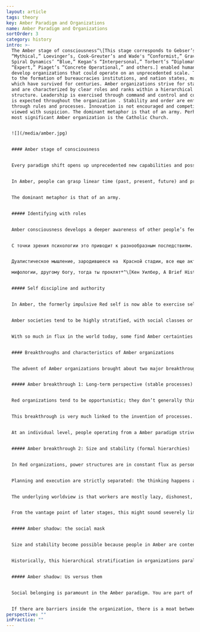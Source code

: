 ```yaml
---
layout: article
tags: theory
key: Amber Paradigm and Organizations
name: Amber Paradigm and Organizations
sortOrder: 3
category: history
intro: >-
  The Amber stage of consciousness^\[This stage corresponds to Gebser’s
  “Mythical,” Loevinger’s, Cook-Greuter’s and Wade's “Conformist,” Graves’ “DQ,”
  Spiral Dynamics’ “Blue,” Kegan’s “Interpersonal,” Torbert’s “Diplomat” and
  “Expert,” Piaget’s “Concrete Operational,” and others.] enabled humankind to
  develop organizations that could operate on an unprecedented scale. This led
  to the formation of bureaucracies institutions, and nation states, many of
  which have survived for centuries. Amber organizations strive for stability
  and are characterized by clear roles and ranks within a hierarchical
  structure. Leadership is exercised through command and control and compliance
  is expected throughout the organization . Stability and order are enforced
  through rules and processes. Innovation is not encouraged and competition is
  viewed with suspicion. The dominant metaphor is that of an army. Perhaps the
  most significant Amber organization is the Catholic Church. 


  ![](/media/amber.jpg)


  #### Amber stage of consciousness


  Every paradigm shift opens up unprecedented new capabilities and possibilities. When Amber consciousness emerged, humankind leaped from a tribal world subsisting on horticulture to the age of agriculture, states and civilizations, institutions, bureaucracies, and organized religions. According to developmental psychologists, a large share of today’s adult population in developed societies operates from this paradigm. At the Amber stage, reality is perceived through Newtonian eyes. Cause and effect are understood.


  In Amber, people can grasp linear time (past, present, future) and project into the future. This is the soil from which agriculture could emerge: farming requires the self-discipline and foresight to keep seeds from this year’s harvest to provide for next year’s food. The calorific surplus generated by agriculture allowed for feeding a class of rulers, administrators, priests, warriors, and craftsmen; this brought about the shift from chiefdom to states and civilizations, starting around 4000 BC in Mesopotamia.


  The dominant metaphor is that of an army.


  ##### Identifying with roles


  Amber consciousness develops a deeper awareness of other people’s feelings and perceptions. Piaget, the pioneer child psychologist, has given us a defining experiment of Amber cognition. A two-colored ball is placed between a child and an adult, with the green side facing the child and the red side facing the adult. Prior to the Amber stage, a child cannot yet see the world from someone else’s perspective, and he will claim that both he and the adult see a green ball. At the age of around six or seven, a child raised in a nurturing environment will learn to see the world through someone else’s eyes and will correctly identify that the adult sees the red side of the ball.


  С точки зрения психологии это приводит к разнообразным последствиям. Я могу идентифицировать нечто с моей собственной точки зрения и с точки зрения моей социальной роли, и я вижу это не так, как ты. Я могу также представить, как остальные видят меня. Мое «я» (эго) и чувство собственной значимости теперь во многом зависят от мнений других людей, я добиваюсь одобрения своего социального круга, стремлюсь принадлежать к нему и быть одобренным. Люди на этой стадии усваивают групповые нормы, и мышление определяется тем, соответствуют ли им внешний вид, поведение и мысли отдельного человека.


  Дуалистическое мышление, зародившееся на  Красной стадии, все еще активно, но индивидуалистическое «как я хочу / как ты хочешь» заменяется коллективным «мы/ они». Красный эгоцентризм уступает место Янтарному этноцентризму. Кен Уилбер говорит об этом так: *«Забота и участие распространяются от меня к группе — но не далее! Если ты член группы, разделяешь мою, скажем так, мифологию, идеологию, тогда ты тоже, можно сказать, спасен. Но если ты принадлежишь к другой культуре, другой группе, другой

  мифологии, другому богу, тогда ты проклят*^\[Кен Уилбер, A Brief History of Everything (Boston: Shambhala Publications, 1996), 273.]


  ##### Self discipline and authority


  In Amber, the formerly impulsive Red self is now able to exercise self-discipline and self-control, not only in public but also in private. Amber societies have simple morals based on one accepted, right way of doing things. The Amber worldview is static: there are immutable laws that make for a just world, where things are either right or wrong. Do what’s right and you will be rewarded, in this life or the next. Do or say the wrong things, and you will be punished or even rejected from the group―and possibly suffer in the hereafter. People internalize the rules and morality and feel guilt and shame when they go astray. Authority to define what is right and wrong is now linked to a role, rather than to a powerful personality (as was the case in Red); it’s the priest’s robe, whoever wears it, that defines authority.


  Amber societies tend to be highly stratified, with social classes or caste systems and rigid gender differences as defining features. A lottery at birth defines what caste you are born into. From there, everything is mapped out for you―how you are to behave, think, dress, eat, and marry is in accordance with your caste.


  With so much in flux in the world today, some find Amber certainties an appealing refuge and call for a return to a fixed set of moral values. To take that perspective is to ignore the massive inequality of traditional societies that set strict social and sexual norms. It can be unpleasant, to say the least, to be a woman, a homosexual, an untouchable, or a free thinker in an Amber society.


  #### Breakthroughs and characteristics of Amber organizations


  The advent of Amber organizations brought about two major breakthroughs: organizations can now plan for the medium and long term, and they can create organizational structures that are stable and can scale. Combine these two breakthroughs, and you get organizations able to achieve unprecedented outcomes, beyond anything Red organizations could have even contemplated. Historically, Amber organizations are the ones that have built irrigation systems, pyramids, and the Great Wall of China. Amber organizations ran the ships, the trading posts, and the plantations of the Colonial world. The Catholic Church is built on this paradigm―arguably it has been the defining Amber organization for the Western world. The first large corporations of the Industrial Revolution were run on this template. Amber organizations are still very present today: most government agencies, public schools, religious institutions, and the military are run based on Amber principles and practices.


  ##### Amber breakthrough 1: Long-term perspective (stable processes)


  Red organizations tend to be opportunistic; they don’t generally think more than a few weeks ahead. Amber organizations can take on long-term projects―constructing cathedrals that might take two centuries to complete or creating networks of colonial trading posts thousands of miles away to facilitate commerce.


  This breakthrough is very much linked to the invention of processes. With processes, we can replicate past experience into the future. Last year’s harvest will be our template for this year’s; next year’s classroom will be run with the same lesson plan as this year’s. With processes, critical knowledge no longer depends on a particular person; it is embedded in the organization and can be transmitted across generations. Any person can be replaced by another that takes over the same role in the process. Even the chief is replaceable, in an orderly succession, and Amber organizations can therefore survive for centuries.


  At an individual level, people operating from a Amber paradigm strive for order and predictability; change is viewed with suspicion. The same holds true for Amber organizations, which are exceptionally well-suited for a stable world where the future can be planned based on past experience. They operate on the hidden assumption that there is one right way of doing things and that the world is (or should be) absolute. What has worked in the past will work in the future. Amber organizations find it hard to accept the need for change. The idea that there is one right way makes them uncomfortable with competition. Historically, they have striven for dominance and monopoly.


  ##### Amber breakthrough 2: Size and stability (formal hierarchies)


  In Red organizations, power structures are in constant flux as personalities jockey for influence. Amber organizations bring stability to power, with formal titles, fixed hierarchies, and organization charts. The overall structure settles into a well defined hierarchy. The plant manager is in charge of the department heads, who in turn oversee unit managers, line managers, foremen, and operators. Personal allegiance to the chief is no longer needed because everyone knows where they fit in the hierarchy. Much larger organizations become possible, spanning not hundreds but thousands of workers, and they can operate across vast distances. Mankind’s first global organizations―from the Catholic Church to the East India Company―were built on a Amber template.


  Planning and execution are strictly separated: the thinking happens at the top, the doing at the bottom. Decisions made at the top get handed down through successive layers of management. Control is maintained through compliance with rules and procedures. Leaders at all levels are given responsibility for compliance and can discipline those found wanting..


  The underlying worldview is that workers are mostly lazy, dishonest, and in need of direction. They must be supervised and told what is expected of them. Participatory management seems foolish from an Amber perspective; management must rely on command and control to achieve results. Jobs at the frontlines are specific and often routine. Innovation, critical thinking, and self-expression are not asked for (and are often discouraged). Information is shared on an as-needed basis. People are effectively interchangeable resources.


  From the vantage point of later stages, this might sound severely limiting. But as a step up from Red, it is major progress. Even people at the bottom of the organization feel that the predictability of routine work is liberating compared to the constant vigilance required in Red organization.. We no longer need to watch out for threats and danger that might come unexpectedly from any direction. We just need to follow the rules.


  ##### Amber shadow: the social mask


  Size and stability become possible because people in Amber are content to stay in their place in return for safety and predictability. People operating from this stage closely identify with their role and position. Amber organizations have invented and generalized the use of titles, ranks, and uniforms to bolster role identification. A bishop’s robe signals that inside is no mere priest. A general’s uniform can hardly be confused with a lieutenant’s or a private’s, even from far away. In factories, the owner, the engineer, the accountant, the foreman, and the machine operator tend to dress differently, even to this day. When we put on our ‘uniform’, we also put on a distinct identity, a social mask. We internalize behaviors that are expected of people with our rank and in our line of work. As a worker, it’s not only that I wear a different clothes to the engineer. I eat in the workers’ mess; he eats in the factory restaurant. And in these places, the subjects of conversation, the jokes, and the type of self-disclosure are vastly different. Social stability comes at the price of wearing a mask, of learning to distance ourselves from our unique nature, from our personal desires, needs, and feelings; instead, we embrace a socially acceptable self.


  Historically, this hierarchical stratification in organizations paralleled social stratification: The roles you could aspire to depended on your families position in society. It was often very difficult to ‘break the mold’. Fortunately, that rigid social stratification has disappeared in modern societies. Today’s Amber organizations still tend to reinforce hierarchy, albeit in more subtle ways. Promotion is often based on experience and service and sometimes the most qualified do not get the job because they haven’t ticked all the right boxes.


  ##### Amber shadow: Us versus them


  Social belonging is paramount in the Amber paradigm. You are part of the group, or you are not―it is “us” versus “them.” This dividing line can be found throughout Amber organizations―nurses versus doctors versus administrators, line versus staff, frontline versus headquarters etc. Amber organizations have definitive silos, and groups eye each other with suspicion across them. Co-operation and trust is enabled through procedures and rules that people have to abide by.


  If there are barriers inside the organization, there is a moat between the organization and the outside world. Amber organizations try wherever possible to be self-contained and autonomous. Early car factories had their own rubber plantations and steel mills, operated their own bakeries, and provided social housing. Employees also “belong” to the organization: employment is assumed to be lifelong, and much of people’s social life revolves around the organization. The possibility of dismissal therefore carries a double threat: employees risk losing both the identity the work gives them as well as the social fabric they are embedded in. Someone who decides to leave the organization is often met with bewilderment, if not accused of betrayal. Many of today’s Amber organizations still have lifetime employment as an underlying norm. For those who decide to leave, the process is often painful―akin to shedding an old life and having to reinvent a new one.
perspective: ""
inPractice: ""
---
```

